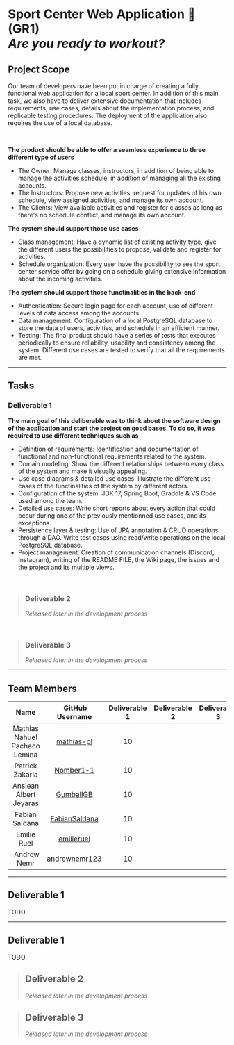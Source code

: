 # Sport Center Web Application 💪 (GR1) <br> _Are you ready to workout?_

## Project Scope
Our team of developers have been put in charge of creating a fully functional web application for a local sport center. In addition of this main task, we also have to deliver extensive documentation that includes requirements, use cases, details about the implementation process, and replicable testing procedures. The deployment of the application also requires the use of a local database.

<br>

**The product should be able to offer a seamless experience to three different type of users**
* The Owner: Manage classes, instructors, in addition of being able to manage the activities schedule, in addition of managing all the existing accounts.
* The Instructors: Propose new activities, request for updates of his own schedule, view assigned activities, and manage its own account.
* The Clients: View available activities and register for classes as long as there's no schedule conflict, and manage its own account.

**The system should support those use cases**
* Class management: Have a dynamic list of existing activity type, give the different users the possibilities to propose, validate and register for activities.
* Schedule organization: Every user have the possibility to see the sport center service offer by going on a schedule giving extensive information about the incoming activities.

**The system should support those functinalities in the back-end**
* Authentication: Secure login page for each account, use of different levels of data access among the accounts.
* Data management: Configuration of a local PostgreSQL database to store the data of users, activities, and schedule in an efficient manner.
* Testing: The final product should have a series of tests that executes periodically to ensure reliability, usability and consistency among the system. Different use cases are tested to verify that all the requirements are met.

***

## Tasks
### Deliverable 1
**The main goal of this deliberable was to think about the software design of the application and start the project on good bases. To do so, it was required to use different techniques such as**
* Definition of requirements: Identification and documentation of functional and non-functional requirements related to the system.
* Domain modeling: Show the different relationships between every class of the system and make it visually appealing.
* Use case diagrams & detailed use cases: Illustrate the different use cases of the functinalities of the system by different actors.
* Configuration of the system: JDK 17, Spring Boot, Graddle & VS Code used among the team.
* Detailed use cases: Write short reports about every action that could occur during one of the previously mentionned use cases, and its exceptions.
* Persistence layer & testing: Use of JPA annotation & CRUD operations through a DAO. Write test cases using read/write operations on the local PostgreSQL database.
* Project management: Creation of communication channels (Discord, Instagram), writing of the README FILE, the Wiki page, the issues and the project and its multiple views.

<br>

> ### Deliverable 2
> *Released later in the development process*

<br>

> ### Deliverable 3
> *Released later in the development process*

***

## Team Members
| Name | GitHub Username| Deliverable 1 | Deliverable 2 | Deliverable 3 | Total Hours |
| :----: | :----------------:| :---: | :---: | :---: | :---: |
| Mathias Nahuel Pacheco Lemina |[mathias-pl](https://github.com/mathias-pl)| 10 | | | |
| Patrick Zakaria |[Nomber1-1](https://github.com/Nomber1-1)| 10 | | | |
| Anslean Albert Jeyaras |[GumballGB](https://github.com/GumballGB)| 10 | | | |
| Fabian Saldana |[FabianSaldana](https://github.com/FabianSaldana)| 10 | | | |
| Emilie Ruel |[emilieruel](https://github.com/emilieruel)| 10 | | | |
| Andrew Nemr |[andrewnemr123](https://github.com/andrewnemr123)| 10 | | | |

***

## Deliverable 1
TODO

***

## Deliverable 1
TODO

> ## Deliverable 2
> *Released later in the development process*

> ## Deliverable 3
> *Released later in the development process*
